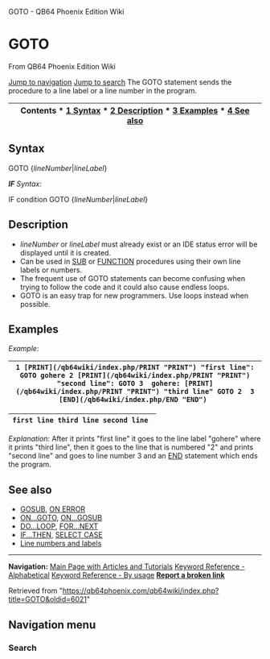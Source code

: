 


GOTO - QB64 Phoenix Edition Wiki








# GOTO



From QB64 Phoenix Edition Wiki



[Jump to navigation](#mw-head)
[Jump to search](#searchInput)
The GOTO statement sends the procedure to a line label or a line number in the program.


  






| Contents * [1 Syntax](#Syntax) * [2 Description](#Description) * [3 Examples](#Examples) * [4 See also](#See_also) |
| --- |


## Syntax


GOTO {*lineNumber*|*lineLabel*}
  

***IF** Syntax:*



IF condition GOTO {*lineNumber*|*lineLabel*}
  




## Description


* *lineNumber* or *lineLabel* must already exist or an IDE status error will be displayed until it is created.
* Can be used in [SUB](/qb64wiki/index.php/SUB "SUB") or [FUNCTION](/qb64wiki/index.php/FUNCTION "FUNCTION") procedures using their own line labels or numbers.
* The frequent use of GOTO statements can become confusing when trying to follow the code and it could also cause endless loops.
* GOTO is an easy trap for new programmers. Use loops instead when possible.


  




## Examples


*Example:*





| ``` 1 [PRINT](/qb64wiki/index.php/PRINT "PRINT") "first line": GOTO gohere 2 [PRINT](/qb64wiki/index.php/PRINT "PRINT") "second line": GOTO 3  gohere: [PRINT](/qb64wiki/index.php/PRINT "PRINT") "third line" GOTO 2  3 [END](/qb64wiki/index.php/END "END")  ``` |
| --- |




| ``` first line third line second line  ``` |
| --- |


*Explanation:* After it prints "first line" it goes to the line label "gohere" where it prints "third line", then it goes to the line that is numbered "2" and prints "second line" and goes to line number 3 and an [END](/qb64wiki/index.php/END "END") statement which ends the program.
  




## See also


* [GOSUB](/qb64wiki/index.php/GOSUB "GOSUB"), [ON ERROR](/qb64wiki/index.php/ON_ERROR "ON ERROR")
* [ON...GOTO](/qb64wiki/index.php/ON...GOTO "ON...GOTO"), [ON...GOSUB](/qb64wiki/index.php/ON...GOSUB "ON...GOSUB")
* [DO...LOOP](/qb64wiki/index.php/DO...LOOP "DO...LOOP"), [FOR...NEXT](/qb64wiki/index.php/FOR...NEXT "FOR...NEXT")
* [IF...THEN](/qb64wiki/index.php/IF...THEN "IF...THEN"), [SELECT CASE](/qb64wiki/index.php/SELECT_CASE "SELECT CASE")
* [Line numbers and labels](/qb64wiki/index.php/Line_number "Line number")


  






---


**Navigation:**
[Main Page with Articles and Tutorials](/qb64wiki/index.php/Main_Page "Main Page")
[Keyword Reference - Alphabetical](/qb64wiki/index.php/Keyword_Reference_-_Alphabetical "Keyword Reference - Alphabetical")
[Keyword Reference - By usage](/qb64wiki/index.php/Keyword_Reference_-_By_usage "Keyword Reference - By usage")
**[Report a broken link](https://qb64phoenix.com/forum/showthread.php?tid=2800)**  





Retrieved from "<https://qb64phoenix.com/qb64wiki/index.php?title=GOTO&oldid=6021>"




## Navigation menu








### Search





















